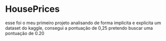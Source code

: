 # HousePrices

esse foi o meu primeiro projeto analisando de forma implicita e explicita um dataset do kaggle, consegui a pontuação de 0,25
pretendo buscar uma pontuação de 0.20
